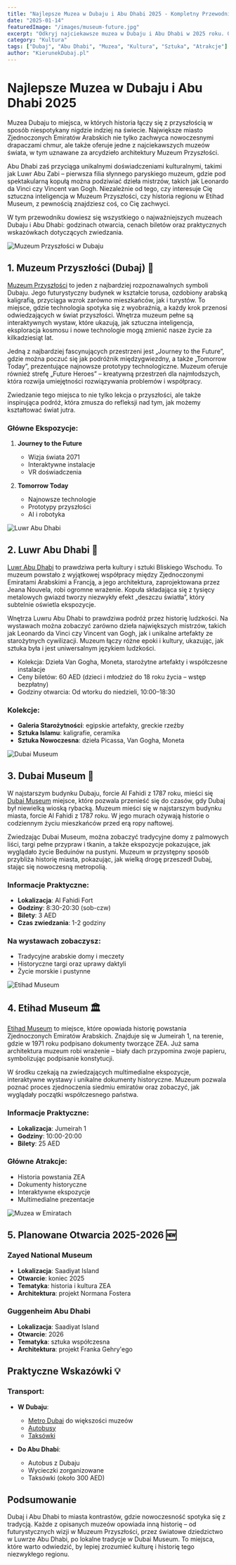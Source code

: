 ```yaml
---
title: "Najlepsze Muzea w Dubaju i Abu Dhabi 2025 - Kompletny Przewodnik"
date: "2025-01-14"
featuredImage: "/images/museum-future.jpg"
excerpt: "Odkryj najciekawsze muzea w Dubaju i Abu Dhabi w 2025 roku. Od futurystycznego Muzeum Przyszłości po Luwr Abu Dhabi - poznaj kulturalne serce Zjednoczonych Emiratów Arabskich."
category: "Kultura"
tags: ["Dubaj", "Abu Dhabi", "Muzea", "Kultura", "Sztuka", "Atrakcje"]
author: "KierunekDubaj.pl"
---
```


# Najlepsze Muzea w Dubaju i Abu Dhabi 2025

Muzea Dubaju to miejsca, w których historia łączy się z przyszłością w sposób niespotykany nigdzie indziej na świecie. Największe miasto Zjednoczonych Emiratów Arabskich nie tylko zachwyca nowoczesnymi drapaczami chmur, ale także oferuje jedne z najciekawszych muzeów świata, w tym uznawane za arcydzieło architektury Muzeum Przyszłości.

Abu Dhabi zaś przyciąga unikalnymi doświadczeniami kulturalnymi, takimi jak Luwr Abu Zabi – pierwsza filia słynnego paryskiego muzeum, gdzie pod spektakularną kopułą można podziwiać dzieła mistrzów, takich jak Leonardo da Vinci czy Vincent van Gogh. Niezależnie od tego, czy interesuje Cię sztuczna inteligencja w Muzeum Przyszłości, czy historia regionu w Etihad Museum, z pewnością znajdziesz coś, co Cię zachwyci.

W tym przewodniku dowiesz się wszystkiego o najważniejszych muzeach Dubaju i Abu Dhabi: godzinach otwarcia, cenach biletów oraz praktycznych wskazówkach dotyczących zwiedzania.

![Muzeum Przyszłości w Dubaju](/images/museum-future-3.jpg)

## 1. Muzeum Przyszłości (Dubaj) 🚀

[Muzeum Przyszłości](/atrakcje/museum-of-future) to jeden z najbardziej rozpoznawalnych symboli Dubaju. Jego futurystyczny budynek w kształcie torusa, ozdobiony arabską kaligrafią, przyciąga wzrok zarówno mieszkańców, jak i turystów. To miejsce, gdzie technologia spotyka się z wyobraźnią, a każdy krok przenosi odwiedzających w świat przyszłości. Wnętrza muzeum pełne są interaktywnych wystaw, które ukazują, jak sztuczna inteligencja, eksploracja kosmosu i nowe technologie mogą zmienić nasze życie za kilkadziesiąt lat.

Jedną z najbardziej fascynujących przestrzeni jest „Journey to the Future”, gdzie można poczuć się jak podróżnik międzygwiezdny, a także „Tomorrow Today”, prezentujące najnowsze prototypy technologiczne. Muzeum oferuje również strefę „Future Heroes” – kreatywną przestrzeń dla najmłodszych, która rozwija umiejętności rozwiązywania problemów i współpracy.

Zwiedzanie tego miejsca to nie tylko lekcja o przyszłości, ale także inspirująca podróż, która zmusza do refleksji nad tym, jak możemy kształtować świat jutra.

### Główne Ekspozycje:
1. **Journey to the Future**
   - Wizja świata 2071
   - Interaktywne instalacje
   - VR doświadczenia

2. **Tomorrow Today**
   - Najnowsze technologie
   - Prototypy przyszłości
   - AI i robotyka

![Luwr Abu Dhabi](/images/louvre-abu-dhabi.jpg)

## 2. Luwr Abu Dhabi 🎨

[Luwr Abu Dhabi](/abu-dhabi/louvre-abu-dhabi) to prawdziwa perła kultury i sztuki Bliskiego Wschodu. To muzeum powstało z wyjątkowej współpracy między Zjednoczonymi Emiratami Arabskimi a Francją, a jego architektura, zaprojektowana przez Jeana Nouvela, robi ogromne wrażenie. Kopuła składająca się z tysięcy metalowych gwiazd tworzy niezwykły efekt „deszczu światła”, który subtelnie oświetla ekspozycje.

Wnętrza Luwru Abu Dhabi to prawdziwa podróż przez historię ludzkości. Na wystawach można zobaczyć zarówno dzieła największych mistrzów, takich jak Leonardo da Vinci czy Vincent van Gogh, jak i unikalne artefakty ze starożytnych cywilizacji. Muzeum łączy różne epoki i kultury, ukazując, jak sztuka była i jest uniwersalnym językiem ludzkości.

- Kolekcja: Dzieła Van Gogha, Moneta, starożytne artefakty i współczesne instalacje
- Ceny biletów: 60 AED (dzieci i młodzież do 18 roku życia – wstęp bezpłatny)
- Godziny otwarcia: Od wtorku do niedzieli, 10:00–18:30

### Kolekcje:
- **Galeria Starożytności**: egipskie artefakty, greckie rzeźby
- **Sztuka Islamu**: kaligrafie, ceramika
- **Sztuka Nowoczesna**: dzieła Picassa, Van Gogha, Moneta

![Dubai Museum](/images/dubai-museum-6.jpg)

## 3. Dubai Museum 🏰

W najstarszym budynku Dubaju, forcie Al Fahidi z 1787 roku, mieści się [Dubai Museum](/atrakcje/dubai-museum)  miejsce, które pozwala przenieść się do czasów, gdy Dubaj był niewielką wioską rybacką. Muzeum mieści się w najstarszym budynku miasta, forcie Al Fahidi z 1787 roku. W jego murach ożywają historie o codziennym życiu mieszkańców przed erą ropy naftowej.

Zwiedzając Dubai Museum, można zobaczyć tradycyjne domy z palmowych liści, targi pełne przypraw i tkanin, a także ekspozycje pokazujące, jak wyglądało życie Beduinów na pustyni. Muzeum w przystępny sposób przybliża historię miasta, pokazując, jak wielką drogę przeszedł Dubaj, stając się nowoczesną metropolią.

### Informacje Praktyczne:
- **Lokalizacja**: Al Fahidi Fort
- **Godziny**: 8:30-20:30 (sob-czw)
- **Bilety**: 3 AED
- **Czas zwiedzania**: 1-2 godziny

### Na wystawach zobaczysz:
- Tradycyjne arabskie domy i meczety
- Historyczne targi oraz uprawy daktyli
- Życie morskie i pustynne

![Etihad Museum](/images/etihad-museum-6.jpg)

## 4. Etihad Museum 🏛️

[Etihad Museum](/atrakcje/etihad-museum) to miejsce, które opowiada historię powstania Zjednoczonych Emiratów Arabskich. Znajduje się w Jumeirah 1, na terenie, gdzie w 1971 roku podpisano dokumenty tworzące ZEA. Już sama architektura muzeum robi wrażenie – biały dach przypomina zwoje papieru, symbolizując podpisanie konstytucji.

W środku czekają na zwiedzających multimedialne ekspozycje, interaktywne wystawy i unikalne dokumenty historyczne. Muzeum pozwala poznać proces zjednoczenia siedmiu emiratów oraz zobaczyć, jak wyglądały początki współczesnego państwa.

### Informacje Praktyczne:
- **Lokalizacja**: Jumeirah 1
- **Godziny**: 10:00-20:00
- **Bilety**: 25 AED

### Główne Atrakcje:
- Historia powstania ZEA
- Dokumenty historyczne
- Interaktywne ekspozycje
- Multimedialne prezentacje

![Muzea w Emiratach](/images/blog/muzea-w-emiratach.jpg)

## 5. Planowane Otwarcia 2025-2026 🆕

### Zayed National Museum
- **Lokalizacja**: Saadiyat Island
- **Otwarcie**: koniec 2025
- **Tematyka**: historia i kultura ZEA
- **Architektura**: projekt Normana Fostera

### Guggenheim Abu Dhabi
- **Lokalizacja**: Saadiyat Island
- **Otwarcie**: 2026
- **Tematyka**: sztuka współczesna
- **Architektura**: projekt Franka Gehry'ego

## Praktyczne Wskazówki 💡

### Transport:
- **W Dubaju**: 
  - [Metro Dubai](/transport#metro) do większości muzeów
  - [Autobusy](/transport#autobusy)
  - [Taksówki](/transport)

- **Do Abu Dhabi**:
  - Autobus z Dubaju
  - Wycieczki zorganizowane
  - Taksówki (około 300 AED)

## Podsumowanie

Dubaj i Abu Dhabi to miasta kontrastów, gdzie nowoczesność spotyka się z tradycją. Każde z opisanych muzeów opowiada inną historię – od futurystycznych wizji w Muzeum Przyszłości, przez światowe dziedzictwo w Luwrze Abu Dhabi, po lokalne tradycje w Dubai Museum. To miejsca, które warto odwiedzić, by lepiej zrozumieć kulturę i historię tego niezwykłego regionu.